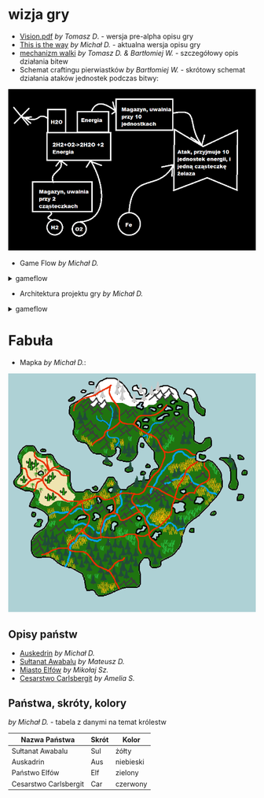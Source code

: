 # wizja gry

- [Vision.pdf](./game_vision/Vision.pdf) _by Tomasz D_. - wersja pre-alpha opisu gry
- [This is the way](./game_vision/this_is_the_way.pdf) _by Michał D._ - aktualna wersja opisu gry
- [mechanizm walki](./game_vision/Mechanika_Walki.pdf) _by Tomasz D. & Bartłomiej W._ - szczegółowy opis działania bitew
- Schemat craftingu pierwiastków _by Bartłomiej W._ - skrótowy schemat działania ataków jednostek podczas bitwy:

![mechanizm craftowania pierwiastków](./game_vision/crafting_mechanism.png)

- Game Flow _by Michał D._

<details><summary>gameflow</summary>
<img src="./game_vision/gameflow.png"></img>
</details>

- Architektura projektu gry _by Michał D._

<details><summary>gameflow</summary>
<img src="./game_vision/architecture.png"></img>
</details>

# Fabuła

- Mapka _by Michał D._:

![Mapka](./game_vision/map.png)

## Opisy państw

- [Auskedrin](./game_vision/Panstwo_1.pdf) _by Michał D._
- [Sułtanat Awabalu](./game_vision/Panstwo_2.pdf) _by Mateusz D._
- [Miasto Elfów](./game_vision/Panstwo_3.pdf) _by Mikołaj Sz._
- [Cesarstwo Carlsbergit](./game_vision/Panstwo_4.pdf) _by Amelia S._

## Państwa, skróty, kolory

_by Michał D._ - tabela z danymi na temat królestw

| Nazwa Państwa | Skrót | Kolor |
|---|---|---|
| Sułtanat Awabalu | Sul | żółty |
| Auskadrin | Aus | niebieski |
| Państwo Elfów | Elf | zielony |
| Cesarstwo Carlsbergit | Car | czerwony |
